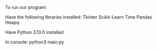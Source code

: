 To run our program:


Have the following libraries installed:
Tkinter
Scikit-Learn
Time
Pandas
Heapq

Have Python 3.13.0 installed

In console: python3 main.py
